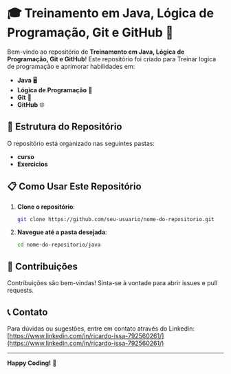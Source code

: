# 🎓 Treinamento em Java, Lógica de Programação, Git e GitHub 🚀

Bem-vindo ao repositório de **Treinamento em Java, Lógica de Programação, Git e GitHub**! Este repositório foi criado para Treinar  logica de programação e aprimorar  habilidades em:

- **Java** 🖥️
- **Lógica de Programação** 🧠
- **Git** 🔧
- **GitHub** 🌐

## 📂 Estrutura do Repositório

O repositório está organizado nas seguintes pastas:

- **curso**
- **Exercicios**

## 📋 Como Usar Este Repositório

1. **Clone o repositório**: 
    ```bash
    git clone https://github.com/seu-usuario/nome-do-repositorio.git
    ```
2. **Navegue até a pasta desejada**:
    ```bash
    cd nome-do-repositorio/java
    ```


## 🤝 Contribuições

Contribuições são bem-vindas! Sinta-se à vontade para abrir issues e pull requests.

## 📞 Contato

Para dúvidas ou sugestões, entre em contato através do Linkedin: [https://www.linkedin.com/in/ricardo-issa-792560261/](https://www.linkedin.com/in/ricardo-issa-792560261/)

---

**Happy Coding!** 🚀
